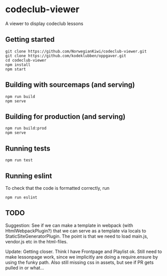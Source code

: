 # codeclub-viewer
A viewer to display codeclub lessons

## Getting started
```
git clone https://github.com/NorwegianKiwi/codeclub-viewer.git
git clone https://github.com/kodeklubben/oppgaver.git
cd codeclub-viewer
npm install
npm start
```

## Building with sourcemaps (and serving)
```
npm run build
npm serve
```

## Building for production (and serving)
```
npm run build:prod
npm serve
```

## Running tests
```
npm run test
```

## Running eslint
To check that the code is formatted correctly, run
```
npm run eslint
```

## TODO
Suggestion: See if we can make a template in webpack (with HtmlWebpackPlugin?) that we can serve
as a template via locals to StaticSiteGeneratorPlugin. The point is that we need to load main.js,
vendor.js etc in the html-files.

Update: Getting closer. Think I have Frontpage and Playlist ok. Still need to make lessonpage work, since we implicitly
are doing a require.ensure by using the funky path.
Also still missing css in assets, but see if PR gets pulled in or what...